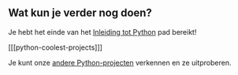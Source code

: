 ## Wat kun je verder nog doen?

Je hebt het einde van het [Inleiding tot Python](https://projects.raspberrypi.org/en/pathways/python-intro) pad bereikt!

[[[python-coolest-projects]]]

Je kunt onze [andere Python-projecten](https://projects.raspberrypi.org/en/projects?software%5B%5D=python) verkennen en ze uitproberen.

